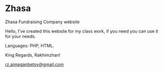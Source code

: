 # Zhasa
Zhasa Fundraising Company website

Hello, I've created this website for my class work, if you need you can use it for your needs.

Languages: PHP, HTML.

King Regards, Rakhimzhan!

rz.aimaganbetov@gmail.com
